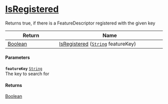 # [IsRegistered](./FeatureDescriptor--IsRegistered.md)

Returns true, if there is a FeatureDescriptor registered with the given key

| Return<div><a href="#"><img width=225></a></div> | Name<div><a href="#"><img width=525></a></div> | 
| --- | --- | 
| [Boolean](https://docs.microsoft.com/en-us/dotnet/api/System.Boolean) | [IsRegistered](./FeatureDescriptor--IsRegistered.md) ([`String`](https://docs.microsoft.com/en-us/dotnet/api/System.String) featureKey) | 


#### Parameters
**`featureKey`**  [`String`](https://docs.microsoft.com/en-us/dotnet/api/System.String)<br>The key to search for
#### Returns
[Boolean](https://docs.microsoft.com/en-us/dotnet/api/System.Boolean)<br>
